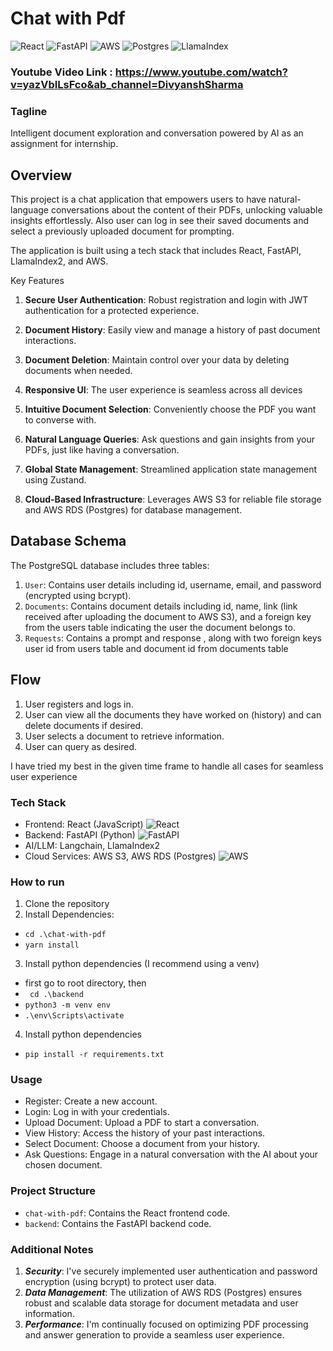 # Chat with Pdf
![React](https://img.shields.io/badge/react-%2320232a.svg?style=for-the-badge&logo=react&logoColor=%2361DAFB) ![FastAPI](https://img.shields.io/badge/FastAPI-005571?style=for-the-badge&logo=fastapi)
 ![AWS](https://img.shields.io/badge/AWS-%23FF9900.svg?style=for-the-badge&logo=amazon-aws&logoColor=white)
![Postgres](https://img.shields.io/badge/postgres-%23316192.svg?style=for-the-badge&logo=postgresql&logoColor=white)
![LlamaIndex]( https://img.shields.io/badge/LlamaIndex-8A2BE2)


### Youtube Video Link : https://www.youtube.com/watch?v=yazVbILsFco&ab_channel=DivyanshSharma

### Tagline
Intelligent document exploration and conversation powered by AI as an assignment for internship.

## Overview 

This project is a chat application that empowers users to have natural-language conversations about the content of their PDFs, unlocking valuable insights effortlessly. Also user can log in see their saved documents and select a previously uploaded document for prompting.

The application is built using a tech stack that includes React, FastAPI, LlamaIndex2, and AWS.

Key Features

1. **Secure User Authentication**: Robust registration and login with JWT authentication for a protected experience.

2. **Document History**: Easily view and manage a history of past document interactions.

3. **Document Deletion**: Maintain control over your data by deleting documents when needed.

4. **Responsive UI**: The user experience is seamless across all devices

4. **Intuitive Document Selection**: Conveniently choose the PDF you want to converse with.

5. **Natural Language Queries**: Ask questions and gain insights from your PDFs, just like having a conversation.

6. **Global State Management**: Streamlined application state management using Zustand.

7. **Cloud-Based Infrastructure**: Leverages AWS S3 for reliable file storage and AWS RDS (Postgres) for database management.

## Database Schema

The PostgreSQL database includes three tables:

1. `User`: Contains user details including id, username, email, and password (encrypted using bcrypt).
2. `Documents`: Contains document details including id, name, link (link received after uploading the document to AWS S3), and a foreign key from the users table indicating the user the document belongs to.
3. `Requests`: Contains a prompt and response , along with two foreign keys user id from users table and document id from documents table

## Flow

1. User registers and logs in.
2. User can view all the documents they have worked on (history) and can delete documents if desired.
3. User selects a document to retrieve information.
4. User can query as desired.

I have tried my best in the given time frame to handle all cases for seamless user experience

### Tech Stack

- Frontend: React (JavaScript) ![React](https://img.shields.io/badge/react-%2320232a.svg?style=for-the-badge&logo=react&logoColor=%2361DAFB)
- Backend: FastAPI (Python)
![FastAPI](https://img.shields.io/badge/FastAPI-005571?style=for-the-badge&logo=fastapi)
- AI/LLM: Langchain, LlamaIndex2
- Cloud Services: AWS S3, AWS RDS (Postgres)
![AWS](https://img.shields.io/badge/AWS-%23FF9900.svg?style=for-the-badge&logo=amazon-aws&logoColor=white)

### How to run

1. Clone the repository
2. Install Dependencies:
- `cd .\chat-with-pdf`
- `yarn install`
3. Install python dependencies (I recommend using a venv)
- first go to root directory, then
- ` cd .\backend`
- `python3 -m venv env`
- `.\env\Scripts\activate`

4. Install python dependencies
- `pip install -r requirements.txt `

### Usage

- Register: Create a new account.
- Login: Log in with your credentials.
- Upload Document: Upload a PDF to start a conversation.
- View History: Access the history of your past interactions.
- Select Document: Choose a document from your history.
- Ask Questions: Engage in a natural conversation with the AI about your chosen document.

### Project Structure

- `chat-with-pdf`: Contains the React frontend code.
- `backend`: Contains the FastAPI backend code.

### Additional Notes

1. ***Security***: I've securely implemented user authentication and password encryption (using bcrypt) to protect user data.
2. ***Data Management***: The utilization of AWS RDS (Postgres) ensures robust and scalable data storage for document metadata and user information.
3. ***Performance***: I'm continually focused on optimizing PDF processing and answer generation to provide a seamless user experience.

